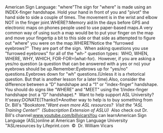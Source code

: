 American Sign Language: 
		"where"The sign for "where"
is made using an INDEX-finger handshape. Hold your hand in front of you and
  "pivot" the hand side to side a couple of times. The movement 
is in the wrist and elbow NOT in the finger joint.WHERE?:Memory aid:In the days before GPS and electronic maps on phones people used to use 
paper-based maps.A very common way of using such a map would be to put your finger on the map and 
move your fingertip a bit to this side or that side as attempted to figure out "where" 
you were on the map.WHERE?Notice the "furrowed eyebrows?"  They are part of the
sign.  When asking questions you use "furrowed eyebrows" for all of the "wh-"
question types:  WHO, WHEN, WHERE, WHY, WHICH, FOR-FOR=(what-for).  
	However, if you are asking a yes/no question (a question that can be 
	answered with a yes or no) your eyebrows should be up.Remember:Eyebrows up for "yes/no" questions.Eyebrows down for "wh" questions.(Unless it is a rhetorical question. But that is another lesson for a later 
	time).Also, consider the difference between a “D” handshape and a “1" or 
	"index-finger” handshape. You should do signs like “WHERE” and "MEET" 
	using the 1/index-finger handshape (not a “D” handshape).* 
Want to help support ASL University?  It'seasy:DONATE(Thanks!)*Another way to help is to buy something from Dr. Bill's "Bookstore."*Want even more ASL resources?  Visit the "ASL Training Center!"  (Subscription 
Extension of ASLU)*  Also check out Dr. Bill's channel:www.youtube.com/billvicarsYou can learnAmerican Sign Language (ASL)online at American Sign Language University ™ASLresources by Lifeprint.com  ©  Dr. William Vicars